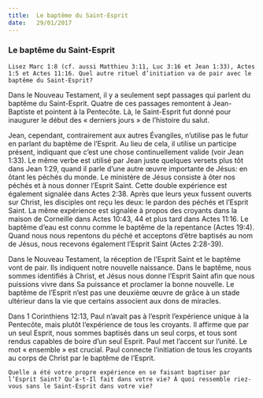 ```yaml
---
title:  Le baptême du Saint-Esprit
date:   29/01/2017
---
```


### Le baptême du Saint-Esprit 

`Lisez Marc 1:8 (cf. aussi Matthieu 3:11, Luc 3:16 et Jean 1:33), Actes 1:5 et Actes 11:16. Quel autre rituel d’initiation va de pair avec le baptême du Saint-Esprit?` 

Dans le Nouveau Testament, il y a seulement sept passages qui parlent du baptême du Saint-Esprit. Quatre de ces passages remontent à Jean-Baptiste et pointent à la Pentecôte. Là, le Saint-Esprit fut donné pour inaugurer le début des « derniers jours » de l’histoire du salut. 

Jean, cependant, contrairement aux autres Évangiles, n’utilise pas le futur en parlant du baptême de l’Esprit. Au lieu de cela, il utilise un participe présent, indiquant que c’est une chose continuellement valide (voir Jean 1:33). Le même verbe est utilisé par Jean juste quelques versets plus tôt dans Jean 1:29, quand il parle d’une autre œuvre importante de Jésus: en ôtant les péchés du monde. Le ministère de Jésus consiste à ôter nos péchés et à nous donner l’Esprit Saint. Cette double expérience est également signalée dans Actes 2:38. Après que leurs yeux fussent ouverts sur Christ, les disciples ont reçu les deux: le pardon des péchés et l’Esprit Saint. La même expérience est signalée à propos des croyants dans la maison de Corneille dans Actes 10:43, 44 et plus tard dans Actes 11:16. Le baptême d’eau est connu comme le baptême de la repentance (Actes 19:4). Quand nous nous repentons du péché et acceptons d’être baptisés au nom de Jésus, nous recevons également l’Esprit Saint (Actes 2:28-39). 

Dans le Nouveau Testament, la réception de l’Esprit Saint et le baptême vont de pair. Ils indiquent notre nouvelle naissance. Dans le baptême, nous sommes identifiés à Christ, et Jésus nous donne l’Esprit Saint afin que nous puissions vivre dans Sa puissance et proclamer la bonne nouvelle. Le baptême de l’Esprit n’est pas une deuxième œuvre de grâce à un stade ultérieur dans la vie que certains associent aux dons de miracles. 

Dans 1 Corinthiens 12:13, Paul n’avait pas à l’esprit l’expérience unique à la Pentecôte, mais plutôt l’expérience de tous les croyants. Il affirme que par un seul Esprit, nous sommes baptisés dans un seul corps, et tous sont rendus capables de boire d’un seul Esprit. Paul met l’accent sur l’unité. Le mot « ensemble » est crucial. Paul connecte l’initiation de tous les croyants au corps de Christ par le baptême de l’Esprit. 

`Quelle a été votre propre expérience en se faisant baptiser par l’Esprit Saint? Qu’a-t-Il fait dans votre vie? À quoi ressemble riez-vous sans le Saint-Esprit dans votre vie?` 